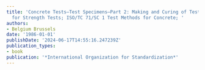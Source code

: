 ```yaml
---
title: 'Concrete Tests—Test Specimens—Part 2: Making and Curing of Test Specimens
  for Strength Tests; ISO/TC 71/SC 1 Test Methods for Concrete; '
authors:
- Belgium Brussels
date: '1986-01-01'
publishDate: '2024-06-17T14:55:16.247239Z'
publication_types:
- book
publication: '*International Organization for Standardization*'
---
```


